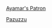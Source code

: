 [Ayamar's Patron](obsidian://open?vault=Appalachen-Notes&file=AyamarPatron)

[Pazuzzu](obsidian://open?vault=Appalachen-Notes&file=Pazuzzu)
